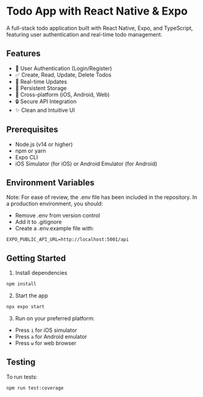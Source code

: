 # Todo App with React Native & Expo

A full-stack todo application built with React Native, Expo, and TypeScript, featuring user authentication and real-time todo management.

## Features

- 🔐 User Authentication (Login/Register)
- ✅ Create, Read, Update, Delete Todos
- 🔄 Real-time Updates
- 💾 Persistent Storage
- 📱 Cross-platform (iOS, Android, Web)
- 🔒 Secure API Integration
- ✨ Clean and Intuitive UI

## Prerequisites

- Node.js (v14 or higher)
- npm or yarn
- Expo CLI
- iOS Simulator (for iOS) or Android Emulator (for Android)

## Environment Variables
Note: For ease of review, the .env file has been included in the repository. In a production environment, you should:

- Remove .env from version control
- Add it to .gitignore
- Create a .env.example file with:
```
EXPO_PUBLIC_API_URL=http://localhost:5001/api
```

## Getting Started

1. Install dependencies
```bash
npm install
```

2. Start the app
```bash
npx expo start
```

3. Run on your preferred platform:
- Press `i` for iOS simulator
- Press `a` for Android emulator
- Press `w` for web browser

## Testing

To run tests:
```bash
npm run test:coverage
```
